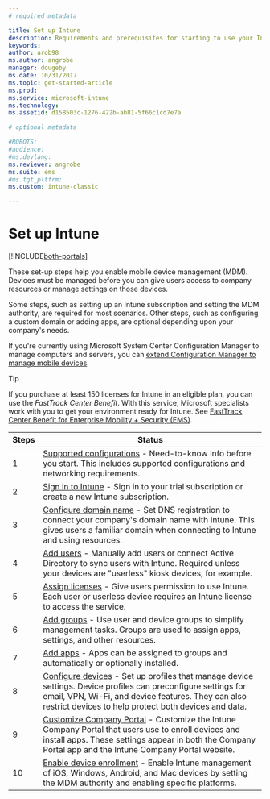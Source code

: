 ```yaml
---
# required metadata

title: Set up Intune
description: Requirements and prerequisites for starting to use your Intune subscription
keywords:
author: arob98
ms.author: angrobe
manager: dougeby
ms.date: 10/31/2017
ms.topic: get-started-article
ms.prod:
ms.service: microsoft-intune
ms.technology:
ms.assetid: d158503c-1276-422b-ab81-5f66c1cd7e7a

# optional metadata

#ROBOTS:
#audience:
#ms.devlang:
ms.reviewer: angrobe
ms.suite: ems
#ms.tgt_pltfrm:
ms.custom: intune-classic

---
```



# Set up Intune

[!INCLUDE[both-portals](./includes/note-for-both-portals.md)]

These set-up steps help you enable mobile device management (MDM). Devices must be managed before you can give users access to company resources or manage settings on those devices.

Some steps, such as setting up an Intune subscription and setting the MDM authority, are required for most scenarios. Other steps, such as configuring a custom domain or adding apps, are optional depending upon your company's needs.

If you're currently using Microsoft System Center Configuration Manager to manage computers and servers, you can [extend Configuration Manager to manage mobile devices](https://docs.microsoft.com/sccm/mdm/understand/choose-between-standalone-intune-and-hybrid-mobile-device-management).

>[!TIP]
>If you purchase at least 150 licenses for Intune in an eligible plan, you can use the *FastTrack Center Benefit*. With this service, Microsoft specialists work with you to get your environment ready for Intune. See [FastTrack Center Benefit for Enterprise Mobility + Security (EMS)](https://docs.microsoft.com/enterprise-mobility-security/Solutions/enterprise-mobility-fasttrack-program).



| Steps | Status  |
| ------------- |-------------|
| 1  | [Supported configurations](supported-devices-browsers.md) - Need-to-know info before you start. This includes supported configurations and networking requirements.|
| 2 |  [Sign in to Intune](account-sign-up.md) - Sign in to your trial subscription or create a new Intune subscription. |  
| 3 | [Configure domain name](custom-domain-name-configure.md) - Set DNS registration to connect your company's domain name with Intune. This gives users a familiar domain when connecting to Intune and using resources.  |
| 4 | [Add users](users-add.md) - Manually add users or connect Active Directory to sync users with Intune. Required unless your devices are "userless" kiosk devices, for example. |
| 5 | [Assign licenses](licenses-assign.md) - Give users permission to use Intune. Each user or userless device requires an Intune license to access the service.|
| 6 |  [Add groups](groups-add.md) - Use user and device groups to simplify management tasks. Groups are used to assign apps, settings, and other resources. |
| 7 | [Add apps](apps-add.md) - Apps can be assigned to groups and automatically or optionally installed. |
| 8 | [Configure devices](device-profiles.md) - Set up profiles that manage device settings. Device profiles can preconfigure settings for email, VPN, Wi-Fi, and device features. They can also restrict devices to help protect both devices and data.  |
| 9 | [Customize Company Portal](company-portal-app.md) - Customize the Intune Company Portal that users use to enroll devices and install apps. These settings appear in both the Company Portal app and the Intune Company Portal website. |
| 10 | [Enable device enrollment](mdm-authority-set.md) - Enable Intune management of iOS, Windows, Android, and Mac devices by setting the MDM authority and enabling specific platforms. |
